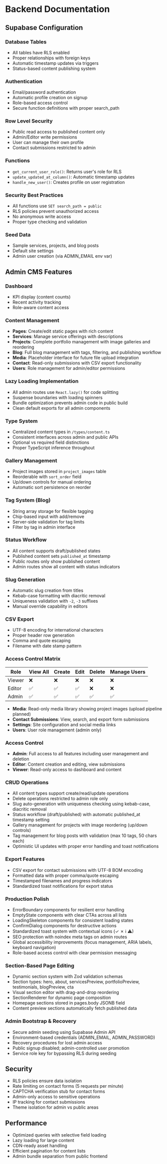 # Backend Documentation

## Supabase Configuration

### Database Tables
- All tables have RLS enabled
- Proper relationships with foreign keys
- Automatic timestamp updates via triggers
- Status-based content publishing system

### Authentication
- Email/password authentication
- Automatic profile creation on signup
- Role-based access control
- Secure function definitions with proper search_path

### Row Level Security
- Public read access to published content only
- Admin/Editor write permissions
- User can manage their own profile
- Contact submissions restricted to admin

### Functions
- `get_current_user_role()`: Returns user's role for RLS
- `update_updated_at_column()`: Automatic timestamp updates
- `handle_new_user()`: Creates profile on user registration

### Security Best Practices
- All functions use `SET search_path = public`
- RLS policies prevent unauthorized access
- No anonymous write access
- Proper type checking and validation

### Seed Data
- Sample services, projects, and blog posts
- Default site settings
- Admin user creation (via ADMIN_EMAIL env var)

## Admin CMS Features

### Dashboard
- KPI display (content counts)
- Recent activity tracking
- Role-aware content access

### Content Management
- **Pages**: Create/edit static pages with rich content
- **Services**: Manage service offerings with descriptions
- **Projects**: Complete portfolio management with image galleries and reordering
- **Blog**: Full blog management with tags, filtering, and publishing workflow
- **Media**: Placeholder interface for future file upload integration
- **Contact**: Read-only submissions with CSV export functionality
- **Users**: Role management for admin/editor permissions

### Lazy Loading Implementation
- All admin routes use `React.lazy()` for code splitting
- Suspense boundaries with loading spinners
- Bundle optimization prevents admin code in public build
- Clean default exports for all admin components

### Type System
- Centralized content types in `/types/content.ts`
- Consistent interfaces across admin and public APIs
- Optional vs required field distinctions
- Proper TypeScript inference throughout

### Gallery Management
- Project images stored in `project_images` table
- Reorderable with `sort_order` field
- Up/down controls for manual ordering
- Automatic sort persistence on reorder

### Tag System (Blog)
- String array storage for flexible tagging
- Chip-based input with add/remove
- Server-side validation for tag limits
- Filter by tag in admin interface

### Status Workflow
- All content supports draft/published states
- Published content sets `published_at` timestamp
- Public routes only show published content
- Admin routes show all content with status indicators

### Slug Generation
- Automatic slug creation from titles
- Kebab-case formatting with diacritic removal
- Uniqueness validation with `-2`, `-3` suffixes
- Manual override capability in editors

### CSV Export
- UTF-8 encoding for international characters
- Proper header row generation
- Comma and quote escaping
- Filename with date stamp pattern

### Access Control Matrix
| Role | View All | Create | Edit | Delete | Manage Users |
|------|----------|--------|------|--------|--------------|
| Viewer | ❌ | ❌ | ❌ | ❌ | ❌ |
| Editor | ✅ | ✅ | ✅ | ❌ | ❌ |
| Admin | ✅ | ✅ | ✅ | ✅ | ✅ |
- **Media**: Read-only media library showing project images (upload pipeline planned)
- **Contact Submissions**: View, search, and export form submissions
- **Settings**: Site configuration and social media links
- **Users**: User role management (admin only)

### Access Control
- **Admin**: Full access to all features including user management and deletion
- **Editor**: Content creation and editing, view submissions
- **Viewer**: Read-only access to dashboard and content

### CRUD Operations
- All content types support create/read/update operations
- Delete operations restricted to admin role only
- Slug auto-generation with uniqueness checking using kebab-case, diacritic removal
- Status workflow (draft/published) with automatic published_at timestamp setting
- Gallery management for projects with image reordering (up/down controls)
- Tag management for blog posts with validation (max 10 tags, 50 chars each)
- Optimistic UI updates with proper error handling and toast notifications

### Export Features
- CSV export for contact submissions with UTF-8 BOM encoding
- Formatted data with proper comma/quote escaping
- Timestamped filenames and progress indicators
- Standardized toast notifications for export status

### Production Polish
- ErrorBoundary components for resilient error handling
- EmptyState components with clear CTAs across all lists
- LoadingSkeleton components for consistent loading states
- ConfirmDialog components for destructive actions
- Standardized toast system with contextual icons (✓ ✗ ℹ ⚠)
- SEO protection with noindex meta tags on admin routes
- Global accessibility improvements (focus management, ARIA labels, keyboard navigation)
- Role-based access control with clear permission messaging

### Section-Based Page Editing
- Dynamic section system with Zod validation schemas
- Section types: hero, about, servicesPreview, portfolioPreview, testimonials, blogPreview, cta
- Visual section editor with drag-and-drop reordering
- SectionRenderer for dynamic page composition
- Homepage sections stored in pages.body JSONB field
- Content preview sections automatically fetch published data

### Admin Bootstrap & Recovery
- Secure admin seeding using Supabase Admin API
- Environment-based credentials (ADMIN_EMAIL, ADMIN_PASSWORD)
- Recovery procedures for lost admin access
- Public signup disabled; admin-controlled user promotion
- Service role key for bypassing RLS during seeding

## Security
- RLS policies ensure data isolation
- Rate limiting on contact forms (5 requests per minute)
- CAPTCHA verification stub for contact forms
- Admin-only access to sensitive operations
- IP tracking for contact submissions
- Theme isolation for admin vs public areas

## Performance
- Optimized queries with selective field loading
- Lazy loading for large content
- CDN-ready asset handling
- Efficient pagination for content lists
- Admin bundle separation from public frontend